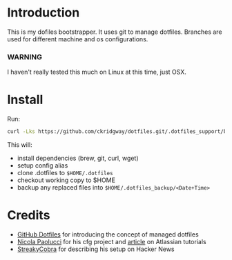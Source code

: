 # Introduction
This is my dofiles bootstrapper. It uses git to manage dotfiles. Branches are used for different machine and os configurations.

### WARNING
I haven't really tested this much on Linux at this time, just OSX.

# Install
Run:
```zsh
curl -Lks https://github.com/ckridgway/dotfiles.git/.dotfiles_support/bootstrap.sh | sh
```

This will:
  - install dependencies (brew, git, curl, wget)
  - setup config alias
  - clone .dotfiles to `$HOME/.dotfiles`
  - checkout working copy to $HOME
  - backup any replaced files into `$HOME/.dotfiles_backup/<Date+Time>`

# Credits
  - [GitHub Dotfiles]() for introducing the concept of managed dotfiles
  - [Nicola Paolucci]() for his cfg project and [article]() on Atlassian tutorials
  - [StreakyCobra]() for describing his setup on Hacker News

[GitHub Dotfiles]: https://dotfiles.github.io/                     
[Nicola Paolucci]: https://bitbucket.org/durdn/cfg/src/master/     
[tutorial]: https://www.atlassian.com/git/tutorials/dotfiles
[StreakyCobra]: https://news.ycombinator.com/item?id=11071754
[article]: https://www.atlassian.com/git/tutorials/dotfiles
